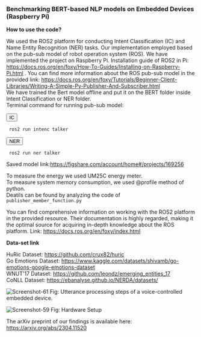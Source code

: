 ### Benchmarking BERT-based NLP models on Embedded Devices (Raspberry Pi)

**How to use the code?**  


We used the ROS2 platform for conducting Intent Classification (IC) and Name Entity Recognition (NER) tasks. Our implementation employed based on the pub-sub model of robot operation system (ROS). We have implemented the project on Raspberry Pi. Installation guide of ROS2 in Pi: https://docs.ros.org/en/foxy/How-To-Guides/Installing-on-Raspberry-Pi.html . You can find more information about the ROS pub-sub model in the provided link: https://docs.ros.org/en/foxy/Tutorials/Beginner-Client-Libraries/Writing-A-Simple-Py-Publisher-And-Subscriber.html  
We have trained the Bert model offline and put it on the BERT folder inside Intent Classification or NER folder.  
Terminal command for running pub-sub model:    
<div class="code">
  <button class="copy-button">IC</button><pre><code> ros2 run intenc talker</code></pre>
</div>
<div class="code">
  <button class="copy-button">NER</button><pre><code> ros2 run ner talker</code></pre>
</div>

Saved model link:https://figshare.com/account/home#/projects/169256

To measure the energy we used UM25C energy meter.     
To measure system memory consumption, we used @profile method of python.   
Deatils can be found by analyzing the code of `publisher_member_function.py`    
  
You can find comprehensive information on working with the ROS2 platform in the provided resource. Their documentation is highly regarded, making it the optimal source for acquiring in-depth knowledge about the ROS platform. Link: https://docs.ros.org/en/foxy/index.html


**Data-set link**   


HuRic Dataset: https://github.com/crux82/huric      
Go Emotions Dataset: https://www.kaggle.com/datasets/shivamb/go-emotions-google-emotions-dataset        
WNUT'17 Dataset: https://github.com/leondz/emerging_entities_17         
CoNLL Dataset: https://ebanalyse.github.io/NERDA/datasets/     

![Screenshot-61](https://github.com/CPS2RL/NLP-on-Embedded-Devices/assets/71979845/2690e3a1-27af-4b9f-8523-6ec05df8df8a)
Fig: Utterance processing steps of a voice-controlled embedded device.

![Screenshot-59](https://github.com/CPS2RL/NLP-on-Embedded-Devices/assets/71979845/4acafa0c-4b0c-4182-ae51-9e9641734cbd)
Fig: Hardware Setup


The arXiv preprint of our findings is available here: https://arxiv.org/abs/2304.11520      
